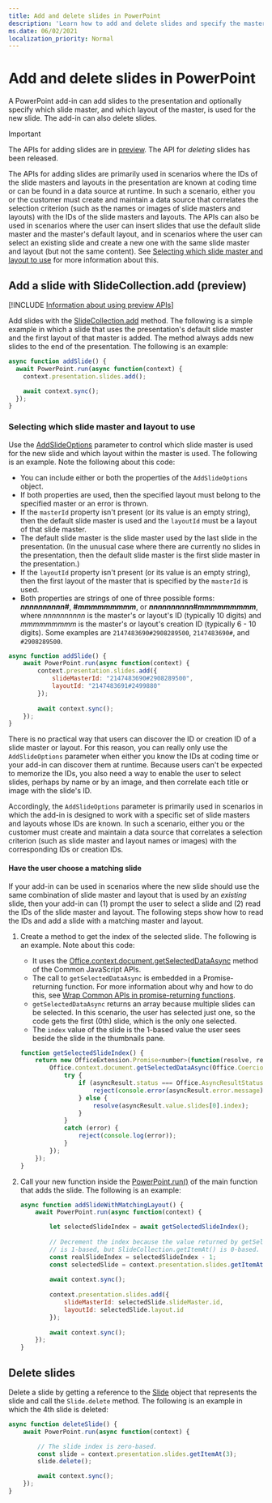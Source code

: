```yaml
---
title: Add and delete slides in PowerPoint
description: 'Learn how to add and delete slides and specify the master and layout of new slides.'
ms.date: 06/02/2021
localization_priority: Normal
---
```


# Add and delete slides in PowerPoint

A PowerPoint add-in can add slides to the presentation and optionally specify which slide master, and which layout of the master, is used for the new slide. The add-in can also delete slides.

> [!IMPORTANT]
> The APIs for adding slides are in [preview](../../reference/requirement-sets/powerpoint-preview-apis.md). The API for *deleting* slides has been released.

The APIs for adding slides are primarily used in scenarios where the IDs of the slide masters and layouts in the presentation are known at coding time or can be found in a data source at runtime. In such a scenario, either you or the customer must create and maintain a data source that correlates the selection criterion (such as the names or images of slide masters and layouts) with the IDs of the slide masters and layouts. The APIs can also be used in scenarios where the user can insert slides that use the default slide master and the master's default layout, and in scenarios where the user can select an existing slide and create a new one with the same slide master and layout (but not the same content). See [Selecting which slide master and layout to use](#selecting-which-slide-master-and-layout-to-use) for more information about this.

## Add a slide with SlideCollection.add (preview)

[!INCLUDE [Information about using preview APIs](../includes/using-preview-apis-host.md)]

Add slides with the [SlideCollection.add](/javascript/api/powerpoint/powerpoint.slidecollection#add_options_) method. The following is a simple example in which a slide that uses the presentation's default slide master and the first layout of that master is added. The method always adds new slides to the end of the presentation. The following is an example:

```javascript
async function addSlide() {
  await PowerPoint.run(async function(context) {
    context.presentation.slides.add();

    await context.sync();
  });
}
```

### Selecting which slide master and layout to use

Use the [AddSlideOptions](/javascript/api/powerpoint/powerpoint.addslideoptions) parameter to control which slide master is used for the new slide and which layout within the master is used. The following is an example. Note the following about this code:

- You can include either or both the properties of the `AddSlideOptions` object.
- If both properties are used, then the specified layout must belong to the specified master or an error is thrown.
- If the `masterId` property isn't present (or its value is an empty string), then the default slide master is used and the `layoutId` must be a layout of that slide master.
- The default slide master is the slide master used by the last slide in the presentation. (In the unusual case where there are currently no slides in the presentation, then the default slide master is the first slide master in the presentation.)
- If the `layoutId` property isn't present (or its value is an empty string), then the first layout of the master that is specified by the `masterId` is used.
- Both properties are strings of one of three possible forms: ***nnnnnnnnnn*#**, **#*mmmmmmmmm***, or ***nnnnnnnnnn*#*mmmmmmmmm***, where *nnnnnnnnnn* is the master's or layout's ID (typically 10 digits) and *mmmmmmmmm* is the master's or layout's creation ID (typically 6 - 10 digits). Some examples are `2147483690#2908289500`, `2147483690#`, and `#2908289500`.

```javascript
async function addSlide() {
    await PowerPoint.run(async function(context) {
        context.presentation.slides.add({
            slideMasterId: "2147483690#2908289500",
            layoutId: "2147483691#2499880"
        });
    
        await context.sync();
    });
}
```

There is no practical way that users can discover the ID or creation ID of a slide master or layout. For this reason, you can really only use the `AddSlideOptions` parameter when either you know the IDs at coding time or your add-in can discover them at runtime. Because users can't be expected to memorize the IDs, you also need a way to enable the user to select slides, perhaps by name or by an image, and then correlate each title or image with the slide's ID.

Accordingly, the `AddSlideOptions` parameter is primarily used in scenarios in which the add-in is designed to work with a specific set of slide masters and layouts whose IDs are known. In such a scenario, either you or the customer must create and maintain a data source that correlates a selection criterion (such as slide master and layout names or images) with the corresponding IDs or creation IDs.

#### Have the user choose a matching slide

If your add-in can be used in scenarios where the new slide should use the same combination of slide master and layout that is used by an *existing* slide, then your add-in can (1) prompt the user to select a slide and (2) read the IDs of the slide master and layout. The following steps show how to read the IDs and add a slide with a matching master and layout.

1. Create a method to get the index of the selected slide. The following is an example. Note about this code:

    - It uses the [Office.context.document.getSelectedDataAsync](/javascript/api/office/office.document#getSelectedDataAsync_coercionType__callback_) method of the Common JavaScript APIs.
    - The call to `getSelectedDataAsync` is embedded in a Promise-returning function. For more information about why and how to do this, see [Wrap Common APIs in promise-returning functions](../develop/asynchronous-programming-in-office-add-ins.md#wrap-common-apis-in-promise-returning-functions).
    - `getSelectedDataAsync` returns an array because multiple slides can be selected. In this scenario, the user has selected just one, so the code gets the first (0th) slide, which is the only one selected.
    - The `index` value of the slide is the 1-based value the user sees beside the slide in the thumbnails pane.

    ```javascript
    function getSelectedSlideIndex() {
        return new OfficeExtension.Promise<number>(function(resolve, reject) {
            Office.context.document.getSelectedDataAsync(Office.CoercionType.SlideRange, function(asyncResult) {
                try {
                    if (asyncResult.status === Office.AsyncResultStatus.Failed) {
                        reject(console.error(asyncResult.error.message));
                    } else {
                        resolve(asyncResult.value.slides[0].index);
                    }
                } 
                catch (error) {
                    reject(console.log(error));
                }
            });
        });
    }
    ```

2. Call your new function inside the [PowerPoint.run()](/javascript/api/powerpoint#PowerPoint_run_batch_) of the main function that adds the slide. The following is an example:

    ```javascript
    async function addSlideWithMatchingLayout() {
        await PowerPoint.run(async function(context) {
    
            let selectedSlideIndex = await getSelectedSlideIndex();
        
            // Decrement the index because the value returned by getSelectedSlideIndex()
            // is 1-based, but SlideCollection.getItemAt() is 0-based.
            const realSlideIndex = selectedSlideIndex - 1;
            const selectedSlide = context.presentation.slides.getItemAt(realSlideIndex).load("slideMaster/id, layout/id");
        
            await context.sync();
        
            context.presentation.slides.add({
                slideMasterId: selectedSlide.slideMaster.id,
                layoutId: selectedSlide.layout.id
            });
        
            await context.sync();
        });
    }
    ```

## Delete slides

Delete a slide by getting a reference to the [Slide](/javascript/api/powerpoint/powerpoint.slide) object that represents the slide and call the `Slide.delete` method. The following is an example in which the 4th slide is deleted:

```javascript
async function deleteSlide() {
    await PowerPoint.run(async function(context) {

        // The slide index is zero-based. 
        const slide = context.presentation.slides.getItemAt(3);
        slide.delete();

        await context.sync();
    });
}
```
